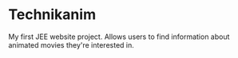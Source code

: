 # Technikanim
My first JEE website project. Allows users to find information about animated movies they're interested in.  
